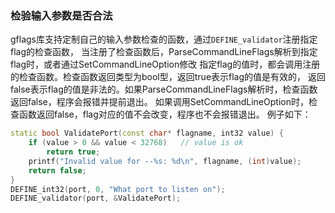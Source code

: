 ### 检验输入参数是否合法

gflags库支持定制自己的输入参数检查的函数，通过`DEFINE_validator`注册指定flag的检查函数，
当注册了检查函数后，ParseCommandLineFlags解析到指定flag时，或者通过SetCommandLineOption修改
指定flag的值时，都会调用注册的检查函数。检查函数返回类型为bool型，返回true表示flag的值是有效的，
返回false表示flag的值是非法的。如果ParseCommandLineFlags解析时，检查函数返回false，程序会报错并提前退出。
如果调用SetCommandLineOption时，检查函数返回false，flag对应的值不会改变，程序也不会报错退出。
例子如下：

```cpp
static bool ValidatePort(const char* flagname, int32 value) {
	if (value > 0 && value < 32768)   // value is ok
		return true;
	printf("Invalid value for --%s: %d\n", flagname, (int)value);
	return false;
}
DEFINE_int32(port, 0, "What port to listen on");
DEFINE_validator(port, &ValidatePort);
```
